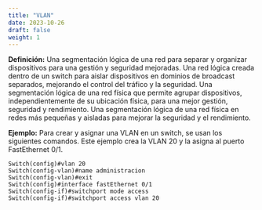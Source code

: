 ```yaml
---
title: "VLAN"
date: 2023-10-26
draft: false
weight: 1
---
```


**Definición:** Una segmentación lógica de una red para separar y organizar dispositivos para una gestión y seguridad mejoradas. Una red lógica creada dentro de un switch para aislar dispositivos en dominios de broadcast separados, mejorando el control del tráfico y la seguridad. Una segmentación lógica de una red física que permite agrupar dispositivos, independientemente de su ubicación física, para una mejor gestión, seguridad y rendimiento. Una segmentación lógica de una red física en redes más pequeñas y aisladas para mejorar la seguridad y el rendimiento.

**Ejemplo:** Para crear y asignar una VLAN en un switch, se usan los siguientes comandos. Este ejemplo crea la VLAN 20 y la asigna al puerto FastEthernet 0/1.

```
Switch(config)#vlan 20
Switch(config-vlan)#name administracion
Switch(config-vlan)#exit
Switch(config)#interface fastEthernet 0/1
Switch(config-if)#switchport mode access
Switch(config-if)#switchport access vlan 20
